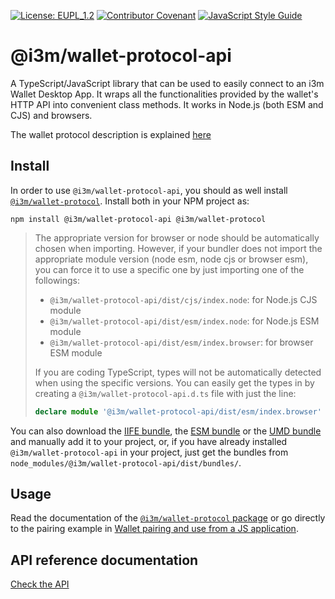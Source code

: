 [![License: EUPL_1.2](https://img.shields.io/badge/license-EUPL_1.2-green.svg)](LICENSE)
[![Contributor Covenant](https://img.shields.io/badge/Contributor%20Covenant-2.1-4baaaa.svg)](CODE_OF_CONDUCT.md)
[![JavaScript Style Guide](https://img.shields.io/badge/code_style-standard-brightgreen.svg)](https://standardjs.com)

# @i3m/wallet-protocol-api

A TypeScript/JavaScript library that can be used to easily connect to an i3m Wallet Desktop App. It wraps all the functionalities provided by the wallet's HTTP API into convenient class methods. It works in Node.js (both ESM and CJS) and browsers.

The wallet protocol description is explained [here](../wallet-protocol/README.md)

## Install

In order to use `@i3m/wallet-protocol-api`, you should as well install [`@i3m/wallet-protocol`](https://github.com/i3-Market-V2-Public-Repository/SP3-SCGBSSW-I3mWalletMonorepo/tree/public/packages/wallet-protocol). Install both in your NPM project as:

```console
npm install @i3m/wallet-protocol-api @i3m/wallet-protocol
```

> The appropriate version for browser or node should be automatically chosen when importing. However, if your bundler does not import the appropriate module version (node esm, node cjs or browser esm), you can force it to use a specific one by just importing one of the followings:
>
> - `@i3m/wallet-protocol-api/dist/cjs/index.node`: for Node.js CJS module
> - `@i3m/wallet-protocol-api/dist/esm/index.node`: for Node.js ESM module
> - `@i3m/wallet-protocol-api/dist/esm/index.browser`: for browser ESM module
>
> If you are coding TypeScript, types will not be automatically detected when using the specific versions. You can easily get the types in by creating a `@i3m/wallet-protocol-api.d.ts` file with just the line:
>
> ```typescript
> declare module '@i3m/wallet-protocol-api/dist/esm/index.browser' // use the specific file you were importing
> ```

You can also download the [IIFE bundle](https://raw.githubusercontent.com/i3-Market-V2-Public-Repository/SP3-SCGBSSW-I3mWalletMonorepo/main/packages/wallet-protocol-api/dist/bundle.iife.js), the [ESM bundle](https://raw.githubusercontent.com/i3-Market-V2-Public-Repository/SP3-SCGBSSW-I3mWalletMonorepo/main/packages/wallet-protocol-api/dist/bundle.esm.min.js) or the [UMD bundle](https://raw.githubusercontent.com/i3-Market-V2-Public-Repository/SP3-SCGBSSW-I3mWalletMonorepo/main/packages/wallet-protocol-api/dist/bundle.umd.js) and manually add it to your project, or, if you have already installed `@i3m/wallet-protocol-api` in your project, just get the bundles from `node_modules/@i3m/wallet-protocol-api/dist/bundles/`.

## Usage

Read the documentation of the [`@i3m/wallet-protocol` package](../../../wallet-protocol/README.md) or go directly to the pairing example in [Wallet pairing and use from a JS application](../wallet-protocol/src/docs/example/initiator-example.md).

## API reference documentation

[Check the API](docs/API.md)
